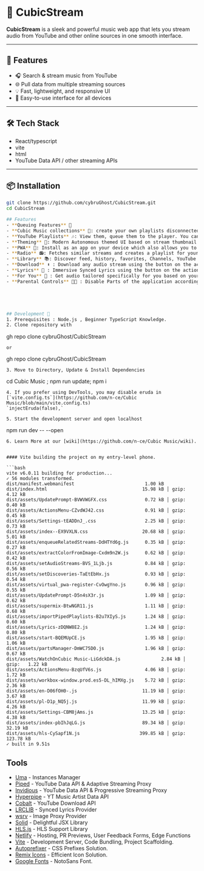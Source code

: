 # 🎵 CubicStream

**CubicStream** is a sleek and powerful music web app that lets you stream audio from YouTube and other online sources in one smooth interface.

---

## 🚀 Features

- 🎧 Search & stream music from YouTube
- 🌐 Pull data from multiple streaming sources
- 💡 Fast, lightweight, and responsive UI
- 💾 Easy-to-use interface for all devices

---

## 🛠️ Tech Stack

- React/typescript
- vite
- html
- YouTube Data API / other streaming APIs

---

## 📦 Installation

```bash
git clone https://github.com/cybruGhost/CubicStream.git
cd CubicStream

## Features
- **Queuing Features** 🚦
- **Cubic Music collections** 🎷: create your own playlists disconnected from YouTube, share it with the world with share link.
- **YouTube Playlists** 🎶: View them, queue them to the player. You can also both subscribe and import it into your own collections.
- **Theming** 🎨: Modern Autonomous themed UI based on stream thumbnail with High Contrast Mode for increased legibility.
- **PWA** 📱: Install as an app on your device which also allows you to play YouTube links with it from your OS share menu.
- **Radio** 📻: Fetches similar streams and creates a playlist for your stream, great for music listeners.
- **Library** 📚: Discover feed, history, favorites, Channels, YouTube playlists, custom playlists (collections) & Subscription Feed!
- **Download** ⬇️ : Download any audio stream using the button on the action menu.
- **Lyrics** 🎼 : Immersive Synced Lyrics using the button on the action menu.
- **For You** 🎻 : Get audio tailored specifically for you based on your Favorites, generated on device without any violation of privacy.
- **Parental Controls** 👨‍👦 : Disable Parts of the application according to your needs.





## Development 🔧
1. Prerequisites : Node.js , Beginner TypeScript Knowledge. 
2. Clone repository with
```
gh repo clone cybruGhost/CubicStream
```
or
```
gh repo clone cybruGhost/CubicStream
```
3. Move to Directory, Update & Install Dependencies
```
cd Cubic Music ; npm run update; npm i
```
4. If you prefer using DevTools, you may disable eruda in [`vite.config.ts`](https://github.com/n-ce/Cubic Music/blob/main/vite.config.ts)
`injectEruda(false),`

5. Start the development server and open localhost 
```
npm run dev -- --open
```
6. Learn More at our [wiki](https://github.com/n-ce/Cubic Music/wiki).


#### Vite building the project on my entry-level phone.

```bash
vite v6.0.11 building for production...
✓ 56 modules transformed.
dist/manifest.webmanifest                          1.00 kB
dist/index.html                                   15.98 kB │ gzip:   4.12 kB
dist/assets/UpdatePrompt-BVWVWGFX.css              0.72 kB │ gzip:   0.40 kB
dist/assets/ActionsMenu-CZvdWJ42.css               0.91 kB │ gzip:   0.45 kB
dist/assets/Settings-tEADDnJ_.css                  2.25 kB │ gzip:   0.73 kB
dist/assets/index--EX9VXLN.css                    20.68 kB │ gzip:   5.01 kB
dist/assets/enqueueRelatedStreams-DdHTYd6g.js      0.35 kB │ gzip:   0.27 kB
dist/assets/extractColorFromImage-Cxdm9n2W.js      0.62 kB │ gzip:   0.42 kB
dist/assets/setAudioStreams-BVS_1Ljb.js            0.84 kB │ gzip:   0.56 kB
dist/assets/setDiscoveries-TaEtEbHx.js             0.93 kB │ gzip:   0.54 kB
dist/assets/virtual_pwa-register-CvOwgYno.js       0.96 kB │ gzip:   0.55 kB
dist/assets/UpdatePrompt-D5n4sX3r.js               1.09 kB │ gzip:   0.62 kB
dist/assets/supermix-BtwNGR11.js                   1.11 kB │ gzip:   0.68 kB
dist/assets/importPipedPlaylists-B2u7XIyS.js       1.24 kB │ gzip:   0.60 kB
dist/assets/Lyrics-zDQNW8E2.js                     1.24 kB │ gzip:   0.80 kB
dist/assets/start-BQEMUpCE.js                      1.95 kB │ gzip:   1.06 kB
dist/assets/partsManager-DmWC75D0.js               1.96 kB │ gzip:   0.67 kB
dist/assets/WatchOnCubic Music-LiGdckDA.js               2.84 kB │ gzip:   1.22 kB
dist/assets/ActionsMenu-BzqUfV6s.js                4.06 kB │ gzip:   1.72 kB
dist/assets/workbox-window.prod.es5-DL_hIMXg.js    5.72 kB │ gzip:   2.36 kB
dist/assets/en-D06fOH0-.js                        11.19 kB │ gzip:   3.67 kB
dist/assets/pl-D1p_NQ5j.js                        11.99 kB │ gzip:   4.26 kB
dist/assets/Settings-CBM8jAms.js                  13.25 kB │ gzip:   4.38 kB
dist/assets/index-pbIhJqLG.js                     89.34 kB │ gzip:  32.19 kB
dist/assets/hls-CySapf1N.js                      399.85 kB │ gzip: 123.78 kB
✓ built in 9.51s
```

## Tools
- [Uma](https://github.com/n-ce/Uma) - Instances Manager
- [Piped](https://github.com/teampiped/piped) - YouTube Data API & Adaptive Streaming Proxy
- [Invidious](https://invidious.io) - YouTube Data API & Progressive Streaming Proxy
- [Hyperpipe](https://codeberg.org/Hyperpipe/hyperpipe-backend) - YT Music Artist Data API
- [Cobalt](https://github.com/wukko/cobalt) - YouTube Download API
- [LRCLIB](https://lrclib.net) - Synced Lyrics Provider
- [wsrv](https://wsrv.nl) - Image Proxy Provider
- [Solid](https://github.com/solidjs/solid) - Delightful JSX Library
- [HLS.js](https://github.com/video-dev/hls.js) - HLS Support Library
- [Netlify](https://www.netlify.com) - Hosting, PR Previews, User Feedback Forms, Edge Functions
- [Vite](https://vitejs.dev) - Development Server, Code Bundling, Project Scaffolding.
- [Autoprefixer](https://github.com/postcss/autoprefixer) - CSS Prefixes Solution.
- [Remix Icons](https://github.com/Remix-Design/RemixIcon) - Efficient Icon Solution.
- [Google Fonts](https://fonts.google.com) - NotoSans Font.


